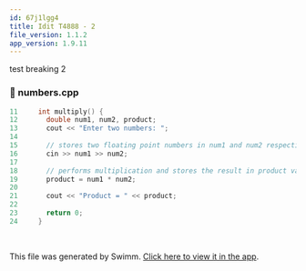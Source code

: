 ```yaml
---
id: 67j1lgg4
title: Idit T4888 - 2
file_version: 1.1.2
app_version: 1.9.11
---
```


test breaking 2
<!-- NOTE-swimm-snippet: the lines below link your snippet to Swimm -->
<!-- NOTE-swimm-repo ::Z2l0aHViJTNBJTNBZXJhbi10ZXN0LXJlbW92ZWQtaW4tcGxheWxpc3QlM0ElM0Fzd2ltbWlv:: -->
### 📄 numbers.cpp
```c++
11     int multiply() {
12       double num1, num2, product;
13       cout << "Enter two numbers: ";
14     
15       // stores two floating point numbers in num1 and num2 respectively
16       cin >> num1 >> num2;
17      
18       // performs multiplication and stores the result in product variable
19       product = num1 * num2;  
20     
21       cout << "Product = " << product;    
22         
23       return 0;
24     }
```

<br/>

This file was generated by Swimm. [Click here to view it in the app](https://swimm-web-app.web.app/repos/Z2l0aHViJTNBJTNBdGVzdC1naXRodWItYXBwJTNBJTNBc3dpbW1pbw==/docs/67j1lgg4).
